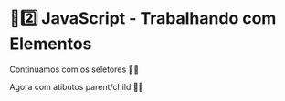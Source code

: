 # :sunrise::two: JavaScript - Trabalhando com Elementos

Continuamos com os seletores :man_teacher:

Agora com atibutos parent/child :man_student: